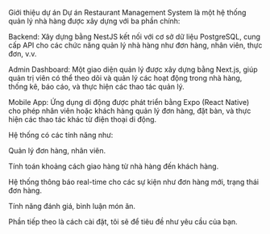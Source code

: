Giới thiệu dự án
Dự án Restaurant Management System là một hệ thống quản lý nhà hàng được xây dựng với ba phần chính:

Backend: Xây dựng bằng NestJS kết nối với cơ sở dữ liệu PostgreSQL, cung cấp API cho các chức năng quản lý nhà hàng như đơn hàng, nhân viên, thực đơn, v.v.

Admin Dashboard: Một giao diện quản lý được xây dựng bằng Next.js, giúp quản trị viên có thể theo dõi và quản lý các hoạt động trong nhà hàng, thống kê, báo cáo, và thực hiện các thao tác quản lý.

Mobile App: Ứng dụng di động được phát triển bằng Expo (React Native) cho phép nhân viên hoặc khách hàng quản lý đơn hàng, đặt bàn, và thực hiện các thao tác khác từ điện thoại di động.

Hệ thống có các tính năng như:

Quản lý đơn hàng, nhân viên.

Tính toán khoảng cách giao hàng từ nhà hàng đến khách hàng.

Hệ thống thông báo real-time cho các sự kiện như đơn hàng mới, trạng thái đơn hàng.

Tính năng đánh giá, bình luận món ăn.

Phần tiếp theo là cách cài đặt, tôi sẽ để tiêu đề như yêu cầu của bạn.
